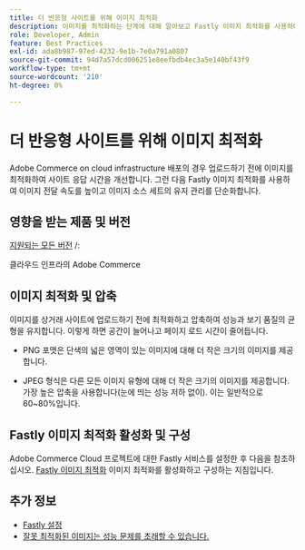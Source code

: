```yaml
---
title: 더 반응형 사이트를 위해 이미지 최적화
description: 이미지를 최적화하는 단계에 대해 알아보고 Fastly 이미지 최적화를 사용하여 Adobe Commerce 사이트의 응답 시간을 최적화합니다.
role: Developer, Admin
feature: Best Practices
exl-id: ada8b987-97ed-4232-9e1b-7e0a791a0807
source-git-commit: 94d7a57dcd006251e8eefbdb4ec3a5e140bf43f9
workflow-type: tm+mt
source-wordcount: '210'
ht-degree: 0%

---
```


# 더 반응형 사이트를 위해 이미지 최적화

Adobe Commerce on cloud infrastructure 배포의 경우 업로드하기 전에 이미지를 최적화하여 사이트 응답 시간을 개선합니다. 그런 다음 Fastly 이미지 최적화를 사용하여 이미지 전달 속도를 높이고 이미지 소스 세트의 유지 관리를 단순화합니다.

## 영향을 받는 제품 및 버전

[지원되는 모든 버전](../../../release/versions.md) /:

클라우드 인프라의 Adobe Commerce


## 이미지 최적화 및 압축

이미지를 상거래 사이트에 업로드하기 전에 최적화하고 압축하여 성능과 보기 품질의 균형을 유지합니다. 이렇게 하면 공간이 늘어나고 페이지 로드 시간이 줄어듭니다.

- PNG 포맷은 단색의 넓은 영역이 있는 이미지에 대해 더 작은 크기의 이미지를 제공합니다.

- JPEG 형식은 다른 모든 이미지 유형에 대해 더 작은 크기의 이미지를 제공합니다. 가장 높은 압축을 사용합니다(눈에 띄는 성능 저하 없이). 이는 일반적으로 60~80%입니다.

## Fastly 이미지 최적화 활성화 및 구성

Adobe Commerce Cloud 프로젝트에 대한 Fastly 서비스를 설정한 후 다음을 참조하십시오. [Fastly 이미지 최적화](https://devdocs.magento.com/cloud/cdn/fastly-image-optimization.html) 이미지 최적화를 활성화하고 구성하는 지침입니다.

## 추가 정보

- [Fastly 설정](https://devdocs.magento.com/cloud/cdn/configure-fastly.html)
- [잘못 최적화된 이미지는 성능 문제를 초래할 수 있습니다.](https://experienceleague.adobe.com/docs/commerce-knowledge-base/kb/troubleshooting/miscellaneous/file-storage-low-specific-page-loads-are-slow.html)
